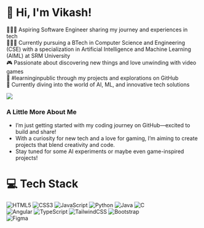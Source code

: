 <!-- Level 3: Add custom code -->

# 👋 Hi, I'm Vikash!
👩🏻‍💻 Aspiring Software Engineer sharing my journey and experiences in tech<br/>
👩🏻‍🎓 Currently pursuing a BTech in Computer Science and Engineering (CSE) with a specialization in Artificial Intelligence and Machine Learning (AIML) at SRM University<br/>
🎮 Passionate about discovering new things and love unwinding with video games<br/>
🌟 #learninginpublic through my projects and explorations on GitHub<br/>
💭 Currently diving into the world of AI, ML, and innovative tech solutions<br/>

<!-- GitHub stats from https://github.com/anuraghazra/github-readme-stats -->
![](https://github-readme-stats.vercel.app/api?username=vik05h&theme=radical&hide_border=false&include_all_commits=true&count_private=true)<br/>

### A Little More About Me  
- I’m just getting started with my coding journey on GitHub—excited to build and share!  
- With a curiosity for new tech and a love for gaming, I’m aiming to create projects that blend creativity and code.  
- Stay tuned for some AI experiments or maybe even game-inspired projects!
  
# 💻 Tech Stack
<!-- Badges from https://github.com/Ileriayo/markdown-badges -->
![HTML5](https://img.shields.io/badge/html5-%23E34F26.svg?style=for-the-badge&logo=html5&logoColor=white)
![CSS3](https://img.shields.io/badge/css3-%231572B6.svg?style=for-the-badge&logo=css3&logoColor=white)
![JavaScript](https://img.shields.io/badge/javascript-%23323330.svg?style=for-the-badge&logo=javascript&logoColor=%23F7DF1E)
![Python](https://img.shields.io/badge/python-3670A0?style=for-the-badge&logo=python&logoColor=ffdd54)
![Java](https://img.shields.io/badge/java-%23ED8B00.svg?style=for-the-badge&logo=openjdk&logoColor=white)
![C](https://img.shields.io/badge/c-%2300599C.svg?style=for-the-badge&logo=c&logoColor=white)<br/>
![Angular](https://img.shields.io/badge/angular-%23DD0031.svg?style=for-the-badge&logo=angular&logoColor=white)
![TypeScript](https://img.shields.io/badge/typescript-%23007ACC.svg?style=for-the-badge&logo=typescript&logoColor=white)
![TailwindCSS](https://img.shields.io/badge/tailwindcss-%2338B2AC.svg?style=for-the-badge&logo=tailwind-css&logoColor=white)
![Bootstrap](https://img.shields.io/badge/bootstrap-%23563D7C.svg?style=for-the-badge&logo=bootstrap&logoColor=white)  
![Figma](https://img.shields.io/badge/figma-%23F24E1E.svg?style=for-the-badge&logo=figma&logoColor=white)


